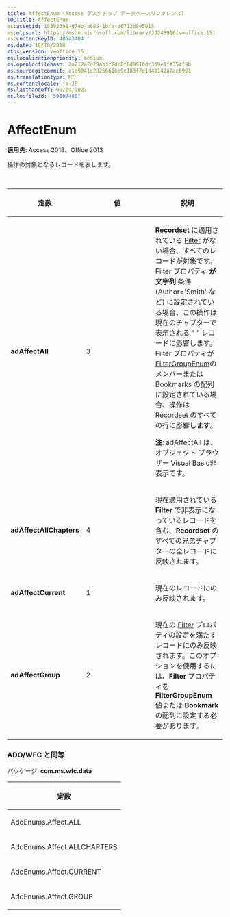 ```yaml
---
title: AffectEnum (Access デスクトップ データベースリファレンス)
TOCTitle: AffectEnum
ms:assetid: 15393398-d7eb-a685-1bfa-d6712d8e5015
ms:mtpsurl: https://msdn.microsoft.com/library/JJ248916(v=office.15)
ms:contentKeyID: 48543404
ms.date: 10/18/2018
mtps_version: v=office.15
ms.localizationpriority: medium
ms.openlocfilehash: 2a212a7d29ab3f2dc0f6d9910dc369e1ff354f9b
ms.sourcegitcommit: a1d9041c20256616c9c183f7d1049142a7ac6991
ms.translationtype: MT
ms.contentlocale: ja-JP
ms.lasthandoff: 09/24/2021
ms.locfileid: "59607480"
---
```

# <a name="affectenum"></a>AffectEnum

**適用先**: Access 2013、Office 2013

操作の対象となるレコードを表します。

<br/>

<table>
<colgroup>
<col style="width: 33%" />
<col style="width: 33%" />
<col style="width: 33%" />
</colgroup>
<thead>
<tr class="header">
<th><p>定数</p></th>
<th><p>値</p></th>
<th><p>説明</p></th>
</tr>
</thead>
<tbody>
<tr class="odd">
<td><p><strong>adAffectAll</strong></p></td>
<td><p>3</p></td>
<td><p><strong>Recordset</strong> に適用されている <a href="filter-property-ado.md">Filter</a> がない場合、すべてのレコードが対象です。 Filter プロパティ <strong>が文字列</strong> 条件 (Author='Smith' など) に設定されている場合、この操作は現在のチャプターで表示される &quot; &quot; レコードに影響します。 Filter プロパティが<a href="filtergroupenum.md">FilterGroupEnum</a>のメンバーまたは Bookmarks の配列に設定されている場合、操作は Recordset のすべての行に影響<strong>します</strong>。 <strong></strong></p><p><strong>注</strong>: adAffectAll は、オブジェクト ブラウザー Visual Basic非表示です。</p>
</td>
</tr>
<tr class="even">
<td><p><strong>adAffectAllChapters</strong></p></td>
<td><p>4 </p></td>
<td><p>現在適用されている <strong>Filter</strong> で非表示になっているレコードを含む、<strong>Recordset</strong> のすべての兄弟チャプターの全レコードに反映されます。</p></td>
</tr>
<tr class="odd">
<td><p><strong>adAffectCurrent</strong></p></td>
<td><p>1</p></td>
<td><p>現在のレコードにのみ反映されます。</p></td>
</tr>
<tr class="even">
<td><p><strong>adAffectGroup</strong></p></td>
<td><p>2</p></td>
<td><p>現在の <a href="filter-property-ado.md">Filter</a> プロパティの設定を満たすレコードにのみ反映されます。このオプションを使用するには、<strong>Filter</strong> プロパティを <strong>FilterGroupEnum</strong> 値または <strong>Bookmark</strong> の配列に設定する必要があります。</p></td>
</tr>
</tbody>
</table>


### <a name="adowfc-equivalent"></a>ADO/WFC と同等

パッケージ: **com.ms.wfc.data**

<table>
<colgroup>
<col style="width: 100%" />
</colgroup>
<thead>
<tr class="header">
<th><p>定数</p></th>
</tr>
</thead>
<tbody>
<tr class="odd">
<td><p>AdoEnums.Affect.ALL</p></td>
</tr>
<tr class="even">
<td><p>AdoEnums.Affect.ALLCHAPTERS</p></td>
</tr>
<tr class="odd">
<td><p>AdoEnums.Affect.CURRENT</p></td>
</tr>
<tr class="even">
<td><p>AdoEnums.Affect.GROUP</p></td>
</tr>
</tbody>
</table>

